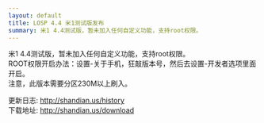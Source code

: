 ```yaml
---
layout: default
title: LOSP 4.4 米1测试版发布
summary: 米1 4.4测试版，暂未加入任何自定义功能，支持root权限。
---
```

米1 4.4测试版，暂未加入任何自定义功能，支持root权限。  
ROOT权限开启办法：设置-关于手机，狂敲版本号，然后去设置-开发者选项里面开启。  
注意，此版本需要分区230M以上刷入。

更新日志: <http://shandian.us/history>  
下载地址: <http://shandian.us/download>
